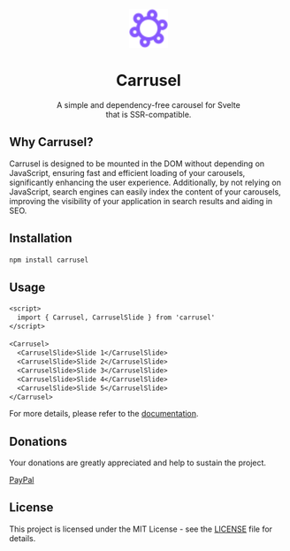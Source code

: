 <div align="center">
  <a href="https://carruseljs.vercel.app">
    <img src="./static/logo.svg" width="70" height="70">
  </a>
  <h1>Carrusel</h1>
  <p>A simple and dependency-free carousel for Svelte <br> that is SSR-compatible.</p>
</div>

## Why Carrusel?

Carrusel is designed to be mounted in the DOM without depending on JavaScript,
ensuring fast and efficient loading of your carousels, significantly enhancing
the user experience. Additionally, by not relying on JavaScript, search engines
can easily index the content of your carousels, improving the visibility of your
application in search results and aiding in SEO.

## Installation

```bash
npm install carrusel
```

## Usage

```svelte
<script>
  import { Carrusel, CarruselSlide } from 'carrusel'
</script>

<Carrusel>
  <CarruselSlide>Slide 1</CarruselSlide>
  <CarruselSlide>Slide 2</CarruselSlide>
  <CarruselSlide>Slide 3</CarruselSlide>
  <CarruselSlide>Slide 4</CarruselSlide>
  <CarruselSlide>Slide 5</CarruselSlide>
</Carrusel>
```

For more details, please refer to the [documentation](https://carruseljs.vercel.app/docs).

## Donations

Your donations are greatly appreciated and help to sustain the project.

[PayPal](https://www.paypal.com/paypalme/jhancavm)

## License

This project is licensed under the MIT License - see the [LICENSE](LICENSE) file
for details.
